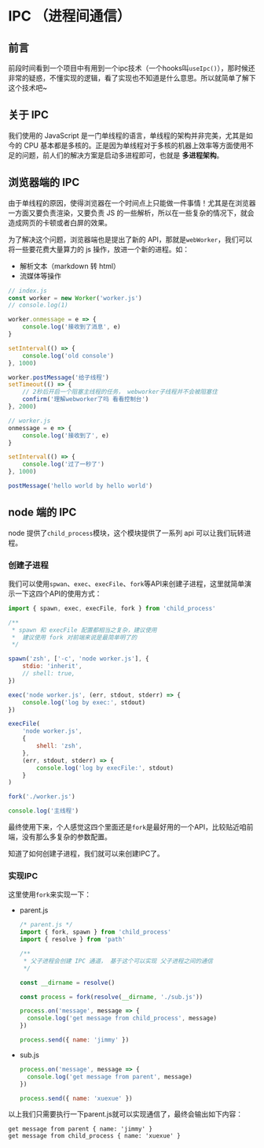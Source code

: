 # IPC （进程间通信）

## 前言

前段时间看到一个项目中有用到一个ipc技术（一个hooks叫`useIpc()`），那时候还非常的疑惑，不懂实现的逻辑，看了实现也不知道是什么意思。所以就简单了解下这个技术吧~

## 关于 IPC

我们使用的 JavaScript 是一门单线程的语言，单线程的架构并非完美，尤其是如今的 CPU 基本都是多核的。正是因为单线程对于多核的机器上效率等方面使用不足的问题，前人们的解决方案是启动多进程即可，也就是 **多进程架构**。

## 浏览器端的 IPC

由于单线程的原因，使得浏览器在一个时间点上只能做一件事情！尤其是在浏览器一方面又要负责渲染，又要负责 JS 的一些解析，所以在一些复杂的情况下，就会造成网页的卡顿或者白屏的效果。

为了解决这个问题，浏览器端也是提出了新的 API，那就是`webWorker`，我们可以将一些要花费大量算力的 js 操作，放进一个新的进程。如：

- 解析文本（markdown 转 html）
- 流媒体等操作

```js
// index.js
const worker = new Worker('worker.js')
// console.log(1)

worker.onmessage = e => {
	console.log('接收到了消息', e)
}

setInterval(() => {
	console.log('old console')
}, 1000)

worker.postMessage('给子线程')
setTimeout(() => {
	// 2秒后开启一个阻塞主线程的任务， webworker子线程并不会被阻塞住
	confirm('理解webworker了吗 看看控制台')
}, 2000)

// worker.js
onmessage = e => {
	console.log('接收到了', e)
}

setInterval(() => {
	console.log('过了一秒了')
}, 1000)

postMessage('hello world by hello world')
```

## node 端的 IPC

node 提供了`child_process`模块，这个模块提供了一系列 api 可以让我们玩转进程。

### 创建子进程

我们可以使用`spwan`、`exec`、`execFile`、`fork`等API来创建子进程，这里就简单演示一下这四个API的使用方式：

```js
import { spawn, exec, execFile, fork } from 'child_process'

/**
 * spawn 和 execFile 配置都相当之复杂，建议使用
 *  建议使用 fork 对前端来说是最简单明了的
 */

spawn('zsh', ['-c', 'node worker.js'], {
	stdio: 'inherit',
	// shell: true,
})

exec('node worker.js', (err, stdout, stderr) => {
	console.log('log by exec:', stdout)
})

execFile(
	'node worker.js',
	{
		shell: 'zsh',
	},
	(err, stdout, stderr) => {
		console.log('log by execFile:', stdout)
	}
)

fork('./worker.js')

console.log('主线程')
```

最终使用下来，个人感觉这四个里面还是`fork`是最好用的一个API，比较贴近咱前端，没有那么多复杂的参数配置。

知道了如何创建子进程，我们就可以来创建IPC了。

### 实现IPC

这里使用`fork`来实现一下：

- parent.js

  ```js
  /* parent.js */
  import { fork, spawn } from 'child_process'
  import { resolve } from 'path'

  /**
   * 父子进程会创建 IPC 通道， 基于这个可以实现 父子进程之间的通信
   */

  const __dirname = resolve()

  const process = fork(resolve(__dirname, './sub.js'))

  process.on('message', message => {
    console.log('get message from child_process', message)
  })

  process.send({ name: 'jimmy' })
  ```

- sub.js

  ```js
  process.on('message', message => {
  	console.log('get message from parent', message)
  })
  
  process.send({ name: 'xuexue' })
  ```


以上我们只需要执行一下parent.js就可以实现通信了，最终会输出如下内容：

```
get message from parent { name: 'jimmy' }
get message from child_process { name: 'xuexue' }
```



